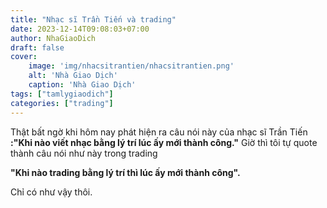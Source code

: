 ```yaml
---
title: "Nhạc sĩ Trần Tiến và trading"
date: 2023-12-14T09:08:03+07:00
author: NhaGiaoDich
draft: false
cover:
    image: 'img/nhacsitrantien/nhacsitrantien.png'
    alt: 'Nhà Giao Dịch'
    caption: 'Nhà Giao Dịch'
tags: ["tamlygiaodich"]
categories: ["trading"]
---
```


Thật bất ngờ khi hôm nay phát hiện ra câu nói này của nhạc sĩ Trần Tiến **:"Khi nào viết nhạc bằng lý trí lúc ấy mới thành công."** Giờ thì tôi tự quote thành câu nói như này trong trading 

**"Khi nào trading bằng lý trí thì lúc ấy mới thành công".**

Chỉ có như vậy thôi.
